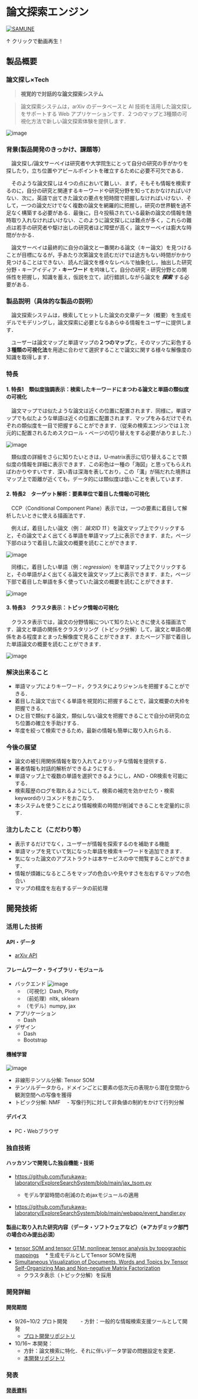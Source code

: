 # 論文探索エンジン
[![SAMUNE](https://user-images.githubusercontent.com/12492226/139518051-a9726c50-047b-448b-b7e4-97d594cf459f.png)](https://youtu.be/C5UZUGSw4uI)

↑ クリックで動画再生！

## 製品概要
### 論文探し×Tech

> **視覚的で対話的な論文探索システム**

> 論文探索システムは，arXiv のデータベースと AI 技術を活用した論文探しをサポートする Web アプリケーションです．２つのマップと3種類の可視化方法で新しい論文探索体験を提供します．

![image](https://user-images.githubusercontent.com/12492226/139788581-a60f021d-dce8-4844-ae05-a750d07369f8.png)


### 背景(製品開発のきっかけ、課題等）
　論文探し/論文サーベイは研究者や大学院生にとって自分の研究の手がかりを探したり，立ち位置やアピールポイントを確立するために必要不可欠である．

　そのような論文探しは４つの点において難しい．まず，そもそも情報を検索するのに，自分の研究と関連するキーワードや研究分野を知っておかなければいけない．次に，英語で出てきた論文の要点を短時間で把握しなければいけない．そして，一つの論文だけでなく複数の論文を網羅的に把握し，研究の世界観を過不足なく構築する必要がある．最後に，日々投稿されている最新の論文の情報を随時取り入れなければいけない．このように論文探しには難点が多く，これらの難点は若手の研究者や駆け出しの研究者ほど障壁が高く，論文サーベイは膨大な時間がかかる．
 
　論文サーベイは最終的に自分の論文と一番関わる論文（キー論文）を見つけることが目標になるが，手あたり次第論文を読むだけでは途方もない時間がかかり見つけることはできない．読んだ論文を様々なレベルで抽象化し，抽出した研究分野・キーアイディア・**キーワード** を吟味して，自分の研究・研究分野との関係性を把握し，知識を蓄え，仮説を立て，試行錯誤しながら論文を ***探索*** する必要がある．

### 製品説明（具体的な製品の説明）

　論文探索システムは，検索してヒットした論文の文章データ（概要）を生成モデルでモデリングし，論文探索に必要となるあらゆる情報をユーザーに提供します．

　ユーザーは論文マップと単語マップの**２つのマップ**と，そのマップに彩色する**３種類の可視化法**を用途に合わせて選択することで論文に関する様々な解像度の知識を取得します．

### 特長

#### 1. 特長1　類似度強調表示：検索したキーワードにまつわる論文と単語の類似度の可視化

　論文マップでは似たような論文は近くの位置に配置されます．同様に，単語マップでも似たような単語は近くの位置に配置されます．マップをみるだけでそれぞれの類似度を一目で把握することができます．（従来の検索エンジンでは１次元的に配置されるためスクロール・ページの切り替えをする必要がありました．）

![image](https://user-images.githubusercontent.com/12492226/139524912-f20c9a82-619f-400d-87fc-db8ea5d53a41.png)


　類似度の詳細をさらに知りたいときは，U-matrix表示に切り替えることで類似度の情報を詳細に表示できます．この彩色は一種の「海図」と思ってもらえればわかりやすいです．深い青は深海を表しており，この「溝」が隔だれた境界はマップ上で距離が近くても，データ的には類似度は低いことを表しています．


#### 2. 特長2　ターゲット解析：要素単位で着目した情報の可視化

　CCP（Conditional Component Plane）表示では，一つの要素に着目して解析したいときに使える描画法です．

　例えば，着目したい論文（例： *論文ID 11* ）を論文マップ上でクリックすると，その論文でよく出てくる単語を単語マップ上に表示できます．また，ページ下部のほうで着目した論文の概要を読むことができます．

![image](https://user-images.githubusercontent.com/12492226/139525804-12cbc96f-c2c6-4349-aacc-1bfb0be698a3.png)

 
　同様に，着目したい単語（例：*regression*）を単語マップ上でクリックすると，その単語がよく出てくる論文を論文マップ上に表示できます．また，ページ下部で着目した単語を多く使っていた論文の概要を読むことができます．

![image](https://user-images.githubusercontent.com/12492226/139525600-26ec8fcb-f687-43cb-a83b-ff20ac226d48.png)



#### 3. 特長3　クラスタ表示：トピック情報の可視化

　クラスタ表示では，論文の分野情報について知りたいときに使える描画法です．論文と単語の関係をクラスタリング（トピック分解）して，論文と単語の関係をある程度まとまった解像度で見ることができます．またページ下部で着目した単語論文の概要を読むことができます．

![image](https://user-images.githubusercontent.com/12492226/139526531-24534ff3-b61f-40d6-960b-443f3d12e40e.png)


### 解決出来ること
* 単語マップによりキーワード，クラスタによりジャンルを把握することができる．
* 着目した論文で出でくる単語を視覚的に把握することで，論文概要の大枠を把握できる．
* ひと目で類似する論文，類似しない論文を把握できることで自分の研究の立ち位置の確立を手助けする．
* 年度を絞って検索できるため，最新の情報も簡単に取り入れられる．

### 今後の展望
* 論文の被引用関係情報を取り入れてよりリッチな情報を提供する．
* 著者情報も対話的解析ができるようにする．
* 単語マップ上で複数の単語を選択できるようにし，AND・OR検索を可能にする．
* 検索履歴のログを取れるようにして，検索の補完を効かせたり・検索keywordのリコメンドをおこなう．
* 本システムを使うことにより情報検索の時間が削減できることを定量的に示す．

### 注力したこと（こだわり等）
* 表示するだけでなく，ユーザーが情報を探索するのを補助する機能
 * 単語マップを見ていて気になった単語を検索キーワードを追加できます．
 * 気になった論文のアブストラクトは本サービスの中で閲覧することができます．
* 情報が煩雑になるところをマップの色合いや見やすさを左右するマップの色合い
* マップの精度を左右するデータの前処理

## 開発技術
### 活用した技術
#### API・データ
* [arXiv API](https://arxiv.org/help/api/)


#### フレームワーク・ライブラリ・モジュール
* バックエンド
![image](https://user-images.githubusercontent.com/12492226/139787540-ebcedf7a-a6e9-48d0-82ab-e49e6573a0a0.png)
  * （可視化）Dash, Plotly
  * （前処理）nltk,  sklearn
  * （モデル）numpy, jax
* アプリケーション
  * Dash
*  デザイン
   * Dash
   * Bootstrap


#### 機械学習
![image](https://user-images.githubusercontent.com/12492226/139788668-66c866cb-2810-4f98-bd48-61ca17a24f01.png)
- 非線形テンソル分解: Tensor SOM
 - テンソルデータから，ドメインごとに要素の低次元の表現から潜在空間から観測空間への写像を獲得
- トピック分解: NMF
　- 写像行列に対して非負値の制約をかけて行列分解


#### デバイス
* PC・Webブラウザ


### 独自技術
#### ハッカソンで開発した独自機能・技術
 * https://github.com/furukawa-laboratory/ExploreSearchSystem/blob/main/jax_tsom.py
   * モデル学習時間の削減のためjaxモジュールの適用

 * https://github.com/furukawa-laboratory/ExploreSearchSystem/blob/main/webapp/event_handler.py 

#### 製品に取り入れた研究内容（データ・ソフトウェアなど）（※アカデミック部門の場合のみ提出必須）
* [tensor SOM and tensor GTM: nonlinear tensor analysis by topographic mappings](https://www.sciencedirect.com/science/article/pii/S0893608016000149)
　* 生成モデルとしてTensor SOMを採用
* [Simultaneous Visualization of Documents, Words and Topics by Tensor Self-Organizing Map and Non-negative Matrix Factorization](https://ieeexplore.ieee.org/document/9322683)
  * クラスタ表示（トピック分解）を採用

### 開発詳細
#### 開発期間
- 9/26~10/2 プロト開発
　 　- 方針：一般的な情報検索支援ツールとして開発
  - [プロト開発リポジトリ](https://github.com/hirowatari-s/ExploreSearchSystem)
- 10/16~ 本開発：
  - 方針：論文検索に特化．それに伴いデータ学習の問題設定を変更．
  - [本開発リポジトリ](https://github.com/furukawa-laboratory/ExploreSearchSystem)
### 発表
#### [発表資料](https://docs.google.com/presentation/d/1MlEogvgXBIyugUXOIxFgtmlw_4bAhqIBLN0kdy4dUok/edit?usp=sharing)

